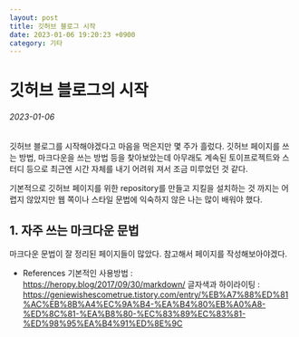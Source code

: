 ```yaml
---
layout: post
title: 깃허브 블로그 시작
date: 2023-01-06 19:20:23 +0900
category: 기타
---
```

# 깃허브 블로그의 시작

###### 2023-01-06

 깃허브 블로그를 시작해야겠다고 마음을 먹은지만 몇 주가 흘렀다. 깃허브 페이지를 쓰는 방법, 마크다운을 쓰는 방법 등을 찾아보았는데 아무래도 계속된 토이프로젝트와 스터디 등으로 최근엔 시간 자체를 내기 어려워 져서 조금 미루었던 것 같다.

  기본적으로 깃허브 페이지를 위한 repository를 만들고 지킬을 설치하는 것 까지는 어렵지 않았지만 웹 쪽이나 스타일 문법에 익숙하지 않은 나는 많이 배워야 했다.

## 1. 자주 쓰는 마크다운 문법

 마크다운 문법이 잘 정리된 페이지들이 많았다. 참고해서 페이지를 작성해보아야겠다.

* References
  기본적인 사용방법 : https://heropy.blog/2017/09/30/markdown/
  글자색과 하이라이팅 : https://geniewishescometrue.tistory.com/entry/%EB%A7%88%ED%81%AC%EB%8B%A4%EC%9A%B4-%EA%B4%80%EB%A0%A8-%ED%8C%81-%EA%B8%80-%EC%83%89%EC%83%81-%ED%98%95%EA%B4%91%ED%8E%9C
